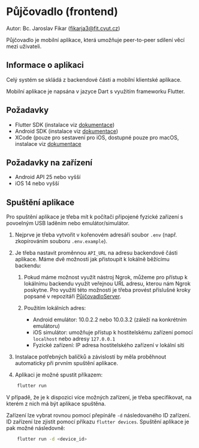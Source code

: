 # Půjčovadlo (frontend)

Autor: Bc. Jaroslav Fikar (fikarja3@fit.cvut.cz)

Půjčovadlo je mobilní aplikace, která umožňuje peer-to-peer sdílení věcí mezi uživateli.

## Informace o aplikaci

Celý systém se skládá z backendové části a mobilní klientské aplikace.

Mobilní aplikace je napsána v jazyce Dart s využitím frameworku Flutter.

## Požadavky

- Flutter SDK (instalace viz [dokumentace](https://flutter-ko.dev/get-started/install))
- Android SDK (instalace
  viz [dokumentace](https://developer.android.com/tools/releases/platform-tools))
- XCode (pouze pro sestavení pro iOS, dostupné pouze pro macOS, instalace
  viz [dokumentace](https://developer.apple.com/xcode/)

## Požadavky na zařízení

- Android API 25 nebo vyšší
- iOS 14 nebo vyšší

## Spuštění aplikace

Pro spuštění aplikace je třeba mít k počítači připojené fyzické zařizení s povoelným USB laděním
nebo emulátor/simulátor.

1. Nejprve je třeba vytvořit v kořenovém adresáři soubor `.env` (např. zkopírováním
   souboru `.env.example`).
1. Je třeba nastavit proměnnou `API_URL` na adresu backendové části aplikace. Máme dvě možnosti jak
   přistoupit k lokálně běžícímu backendu:
   1. Pokud máme možnost využít nástroj Ngrok, můžeme pro přístup k lokálnímu backendu využít
      veřejnou URL adresu, kterou nám Ngrok poskytne.
      Pro využití této možnosti je třeba provést příslušné kroky popsané v
      repozitáři [PůjčovadloServer](https://github.com/Jara92/PujcovadloServer).

   1. Použitím lokálních adres:
      - Android emulátor: 10.0.2.2 nebo 10.0.3.2 (záleží na konkrétním emulátoru)
      - iOS simulátor: umožňuje přístup k hostitelskému zařízení pomocí `localhost` nebo
        adresy `127.0.0.1`
      - Fyzické zařízení: IP adresa hostitelského zařízení v lokální síti

1. Instalace potřebných balíčků a závislostí by měla proběhnout automaticky při prvním spuštění
   aplikace.
1. Aplikaci je možné spustit příkazem:

```bash
    flutter run
```

V případě, že je k dispozici více možných zařízení, je třeba specifikovat, na kterém z nich má být
aplikace spuštěna.

Zařízení lze vybrat rovnou pomocí přepínáře `-d` následovaného ID zařízení.
ID zařízení lze zjistit pomocí příkazu `flutter devices`.
Spuštění aplikace je pak možné následovně:

```bash
    flutter run -d <device_id>
```

